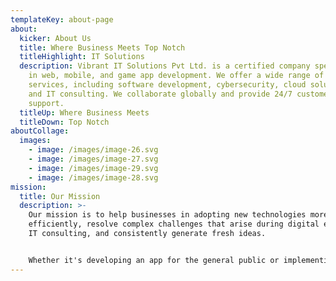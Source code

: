 ```yaml
---
templateKey: about-page
about:
  kicker: About Us
  title: Where Business Meets Top Notch
  titleHighlight: IT Solutions
  description: Vibrant IT Solutions Pvt Ltd. is a certified company specializing
    in web, mobile, and game app development. We offer a wide range of IT
    services, including software development, cybersecurity, cloud solutions,
    and IT consulting. We collaborate globally and provide 24/7 customer
    support.
  titleUp: Where Business Meets
  titleDown: Top Notch
aboutCollage:
  images:
    - image: /images/image-26.svg
    - image: /images/image-27.svg
    - image: /images/image-29.svg
    - image: /images/image-28.svg
mission:
  title: Our Mission
  description: >-
    Our mission is to help businesses in adopting new technologies more
    efficiently, resolve complex challenges that arise during digital expansion,
    IT consulting, and consistently generate fresh ideas. 


    Whether it's developing an app for the general public or implementing a comprehensive solution for large enterprises, we guide you throughout the entire process, from ideation to completion.
---
```

